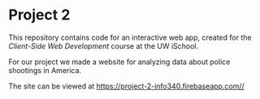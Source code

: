 # Project 2

This repository contains code for an interactive web app, created for the _Client-Side Web Development_ course at the UW iSchool.

For our project we made a website for analyzing data about police shootings in America.

The site can be viewed at <https://project-2-info340.firebaseapp.com//>
